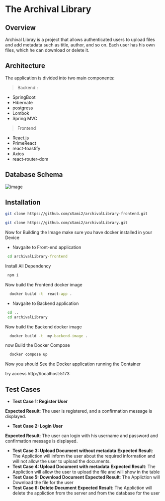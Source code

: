 
# The Archival Library

## Overview

Archival Libray is a project that allows authenticated users to upload files and add metadata such as title, author, and so on. Each user has his own files, which he can download or delete it. 

## Architecture

The application is divided into two main components:

> Backend : 
 - SpringBoot
 - Hibernate
 - postgress
 - Lombok
 - Spring MVC
> Frontend
- React.js
- PrimeReact
 - react-toastify
 - Axios
 - react-router-dom

 ## Database Schema
![image](https://github.com/user-attachments/assets/f66e197a-a830-48d0-9e76-cfcbbe2a8a0c)


## Installation


```bash
git clone https://github.com/xSami2/archivalLibrary-frontend.git

git clone https://github.com/xSami2/archivalLibrary.git
```

Now for Building the Image make sure you have docker installed in your Device 

- Navgaite to Front-end application

```cmd
 cd archivalLibrary-frontend
```

Install All Dependency 

```cmd
 npm i
```

Now build the Frontend docker image 

```cmd
  docker build -t  react-app . 
```

- Navgaite to Backend application

```cmd
 cd ..
 cd archivalLibrary
```

Now build the Backend docker image 

```cmd
  docker build -t  my-backend-image . 
```

now Build the Docker Compose 

```cmd
  docker compose up
```

Now you should See the Docker application running the Container 

try access http://localhost:5173

## Test Cases

- __Test Case 1: Register User__

**Expected Result**: The user is registered, and a confirmation message is displayed.
- __Test Case 2: Login User__

**Expected Result**: The user can login with his username and password and confirmation message is displayed.

- __Test Case 3: Upload Document without metadata__
**Expected Result**: The Appliction will inform the user about the required information and will not allow the user to upload the documents.
- __Test Case 4: Upload Document with metadata__
**Expected Result**: The Appliction will allow the user to upload the file and will show in the table
- __Test Case 5: Download Document__
**Expected Result**: The Appliction will Download the file for the user 
- __Test Case 6: Delete Document__
**Expected Result**: The Appliction will delete the appliction from the server and from the database for the user 

